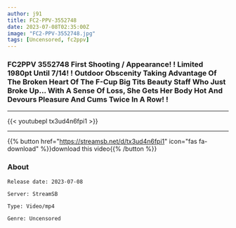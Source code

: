 ```yaml
---
author: j91
title: FC2-PPV-3552748
date: 2023-07-08T02:35:00Z
image: "FC2-PPV-3552748.jpg"
tags: [Uncensored, fc2ppv]
---
```


### FC2PPV 3552748 First Shooting / Appearance! ! Limited 1980pt Until 7/14! ! Outdoor Obscenity Taking Advantage Of The Broken Heart Of The F-Cup Big Tits Beauty Staff Who Just Broke Up… With A Sense Of Loss, She Gets Her Body Hot And Devours Pleasure And Cums Twice In A Row! !
___

{{< youtubepl tx3ud4n6fpi1 >}}
___

{{% button href="https://streamsb.net/d/tx3ud4n6fpi1" icon="fas fa-download" %}}download this video{{% /button %}}
### About

`Release date: 2023-07-08`

`Server: StreamSB`

`Type: Video/mp4`

`Genre:	Uncensored`
